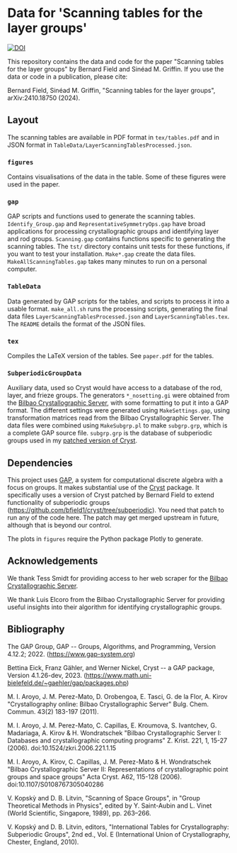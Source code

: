 # Data for 'Scanning tables for the layer groups'

[![DOI](https://zenodo.org/badge/DOI/10.5281/zenodo.13948518.svg)](https://doi.org/10.5281/zenodo.13948518)

This repository contains the data and code for the paper "Scanning tables for the layer groups" by Bernard Field and Sinéad M. Griffin.
If you use the data or code in a publication, please cite:

Bernard Field, Sinéad M. Griffin, "Scanning tables for the layer groups", arXiv:2410.18750 (2024).

## Layout

The scanning tables are available in PDF format in `tex/tables.pdf` and in JSON format in `TableData/LayerScanningTablesProcessed.json`.

### `figures`

Contains visualisations of the data in the table.
Some of these figures were used in the paper.

### `gap`

GAP scripts and functions used to generate the scanning tables.
`Identify_Group.gap` and `RepresentativeSymmetryOps.gap` have broad applications for processing crystallographic groups and identifying layer and rod groups.
`Scanning.gap` contains functions specific to generating the scanning tables.
The `tst/` directory contains unit tests for these functions, if you want to test your installation.
`Make*.gap` create the data files.
`MakeAllScanningTables.gap` takes many minutes to run on a personal computer.

### `TableData`

Data generated by GAP scripts for the tables, and scripts to process it into a usable format.
`make_all.sh` runs the processing scripts, generating the final data files `LayerScanningTablesProcessed.json` and `LayerScanningTables.tex`.
The `README` details the format of the JSON files.

### `tex`

Compiles the LaTeX version of the tables.
See `paper.pdf` for the tables.

### `SubperiodicGroupData`

Auxiliary data, used so Cryst would have access to a database of the rod, layer, and frieze groups.
The generators `*_nosetting.gi` were obtained from the [Bilbao Crystallographic Server](https://www.cryst.ehu.es/), with some formatting to put it into a GAP format.
The different settings were generated using `MakeSettings.gap`, using transformation matrices read from the Bilbao Crystallographic Server.
The data files were combined using `MakeSubgrp.pl` to make `subgrp.grp`, which is a complete GAP source file.
`subgrp.grp` is the database of subperiodic groups used in my [patched version of Cryst](https://github.com/bfield1/cryst/tree/subperiodic).

## Dependencies

This project uses [GAP](https://www.gap-system.org/), a system for computational discrete algebra with a focus on groups.
It makes substantial use of the [Cryst](https://www.math.uni-bielefeld.de/~gaehler/gap/packages.php) package.
It specifically uses a version of Cryst patched by Bernard Field to extend functionality of subperiodic groups (https://github.com/bfield1/cryst/tree/subperiodic).
You need that patch to run any of the code here.
The patch may get merged upstream in future, although that is beyond our control.

The plots in `figures` require the Python package Plotly to generate.

## Acknowledgements

We thank Tess Smidt for providing access to her web scraper for the [Bilbao Crystallographic Server](https://www.cryst.ehu.es/).

We thank Luis Elcoro from the Bilbao Crystallographic Server for providing useful insights into their algorithm for identifying crystallographic groups.

## Bibliography

The GAP Group, GAP -- Groups, Algorithms, and Programming, Version 4.12.2; 2022. (https://www.gap-system.org)

Bettina Eick, Franz Gähler, and Werner Nickel, Cryst -- a GAP package, Version 4.1.26-dev, 2023. (https://www.math.uni-bielefeld.de/~gaehler/gap/packages.php)

M. I. Aroyo, J. M. Perez-Mato, D. Orobengoa, E. Tasci, G. de la Flor, A. Kirov
"Crystallography online: Bilbao Crystallographic Server"
Bulg. Chem. Commun. 43(2) 183-197 (2011).

M. I. Aroyo, J. M. Perez-Mato, C. Capillas, E. Kroumova, S. Ivantchev, G. Madariaga, A. Kirov & H. Wondratschek
"Bilbao Crystallographic Server I: Databases and crystallographic computing programs"
Z. Krist. 221, 1, 15-27 (2006). doi:10.1524/zkri.2006.221.1.15

M. I. Aroyo, A. Kirov, C. Capillas, J. M. Perez-Mato & H. Wondratschek
"Bilbao Crystallographic Server II: Representations of crystallographic point groups and space groups"
Acta Cryst. A62, 115-128 (2006). doi:10.1107/S0108767305040286

V. Kopskỳ and D. B. Litvin,
"Scanning of Space Groups", in "Group Theoretical Methods in Physics", edited by Y. Saint-Aubin and L. Vinet
(World Scientific, Singapore, 1989), pp. 263–266.

V. Kopský and D. B. Litvin, editors,
"International Tables for Crystallography: Subperiodic Groups", 2nd ed., Vol. E
(International Union of Crystallography, Chester, England, 2010).
